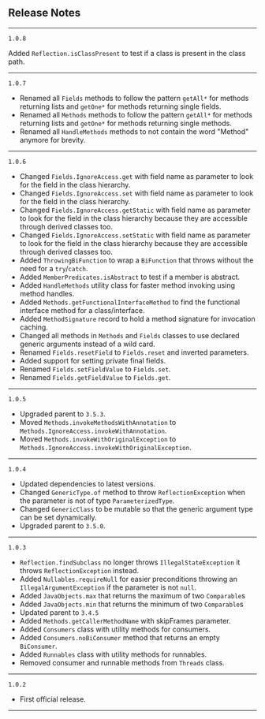 ## Release Notes

---

`1.0.8`

Added `Reflection.isClassPresent` to test if a class is present in the class path.

---

`1.0.7`

- Renamed all `Fields` methods to follow the pattern `getAll*` for methods returning lists and `getOne*` for methods returning single fields.
- Renamed all `Methods` methods to follow the pattern `getAll*` for methods returning lists and `getOne*` for methods returning single methods.
- Renamed all `HandleMethods` methods to not contain the word "Method" anymore for brevity.

---

`1.0.6`

- Changed `Fields.IgnoreAccess.get` with field name as parameter to look for the field in the class hierarchy.
- Changed `Fields.IgnoreAccess.set` with field name as parameter to look for the field in the class hierarchy.
- Changed `Fields.IgnoreAccess.getStatic` with field name as parameter to look for the field in the class hierarchy because they are accessible through derived classes too.
- Changed `Fields.IgnoreAccess.setStatic` with field name as parameter to look for the field in the class hierarchy because they are accessible through derived classes too.
- Added `ThrowingBiFunction` to wrap a `BiFunction` that throws without the need for a `try`/`catch`.
- Added `MemberPredicates.isAbstract` to test if a member is abstract.
- Added `HandleMethods` utility class for faster method invoking using method handles.
- Added `Methods.getFunctionalInterfaceMethod` to find the functional interface method for a class/interface.
- Added `MethodSignature` record to hold a method signature for invocation caching.
- Changed all methods in `Methods` and `Fields` classes to use declared generic arguments instead of a wild card.
- Renamed `Fields.resetField` to `Fields.reset` and inverted parameters.
- Added support for setting private final fields.
- Renamed `Fields.setFieldValue` to `Fields.set`.
- Renamed `Fields.getFieldValue` to `Fields.get`.

---

`1.0.5`

- Upgraded parent to `3.5.3`.
- Moved `Methods.invokeMethodsWithAnnotation` to `Methods.IgnoreAccess.invokeWithAnnotation`.
- Moved `Methods.invokeWithOriginalException` to `Methods.IgnoreAccess.invokeWithOriginalException`.

---

`1.0.4`

- Updated dependencies to latest versions.
- Changed `GenericType.of` method to throw `ReflectionException` when the parameter is not of type `ParameterizedType`.
- Changed `GenericClass` to be mutable so that the generic argument type can be set dynamically.
- Upgraded parent to `3.5.0`.

---

`1.0.3`

- `Reflection.findSubclass` no longer throws `IllegalStateException` it throws `ReflectionException` instead.
- Added `Nullables.requireNull` for easier preconditions throwing an `IllegalArgumentException` if the parameter is not `null`.
- Added `JavaObjects.max` that returns the maximum of two `Comparable`s
- Added `JavaObjects.min` that returns the minimum of two `Comparable`s
- Updated parent to `3.4.5`
- Added `Methods.getCallerMethodName` with skipFrames parameter.
- Added `Consumers` class with utility methods for consumers.
- Added `Consumers.noBiConsumer` method that returns an empty `BiConsumer`.
- Added `Runnables` class with utility methods for runnables.
- Removed consumer and runnable methods from `Threads` class.

---

`1.0.2`

- First official release.

---



